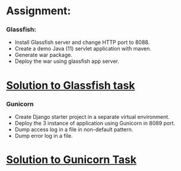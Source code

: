# Assignment:

### Glassfish: 
 - Install Glassfish server and change HTTP port to 8088.
 - Create a demo Java (11) servlet application with maven.
 - Generate war package.
 - Deploy the war using glassfish app server.

# [Solution to Glassfish task](https://github.com/LF-DevOps-Intern/3_5_appservers-amit-rikeshkarma/tree/main/Glassfish)

### Gunicorn
 - Create Django starter project in a separate virtual environment.
 - Deploy the 3 instance of application using Gunicorn in 8089 port.
 - Dump access log in a file in non-default pattern.
 - Dump error log in a file.

# [Solution to Gunicorn Task](https://github.com/LF-DevOps-Intern/3_5_appservers-amit-rikeshkarma/tree/main/Gunicorn)
